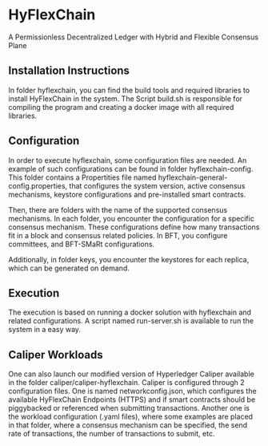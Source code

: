 # HyFlexChain
A Permissionless Decentralized Ledger with Hybrid and Flexible Consensus Plane

## Installation Instructions
In folder hyflexchain, you can find the build tools and required libraries to install HyFlexChain in the system.
The Script build.sh is responsible for compiling the program and creating a docker image with all required libraries.

## Configuration
In order to execute hyflexchain, some configuration files are needed. An example of such configurations can be found in folder hyflexchain-config.
This folder contains a Propertities file named hyflexchain-general-config.properties, that configures the system version, active consensus mechanisms, keystore configurations
and pre-installed smart contracts.

Then, there are folders with the name of the supported consensus mechanisms. In each folder, you encounter the configuration for a specific consensus mechanism.
These configurations define how many transactions fit in a block and consensus related policies. In BFT, you configure committees, and BFT-SMaRt configurations.

Additionally, in folder keys, you encounter the keystores for each replica, which can be generated on demand.

## Execution
The execution is based on running a docker solution with hyflexchain and related configurations. A script named run-server.sh is available to run the system in a easy way.

## Caliper Workloads

One can also launch our modified version of Hyperledger Caliper available in the folder caliper/caliper-hyflexchain.
Caliper is configured through 2 configuration files. One is named networkconfig.json, which configures the available HyFlexChain Endpoints (HTTPS) and if smart contracts should be piggybacked or referenced when submitting transactions. Another one is the workload configuration (.yaml files), where some examples are placed in that folder, where a consensus mechanism can be specified, the send rate of transactions, the number of transactions to submit, etc. 
